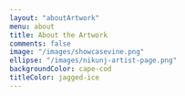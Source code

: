 ```yaml
---
layout: "aboutArtwork"
menu: about
title: About the Artwork
comments: false
image: "/images/showcasevine.png"
ellipse: "/images/nikunj-artist-page.png"
backgroundColor: cape-cod
titleColor: jagged-ice
---
```

